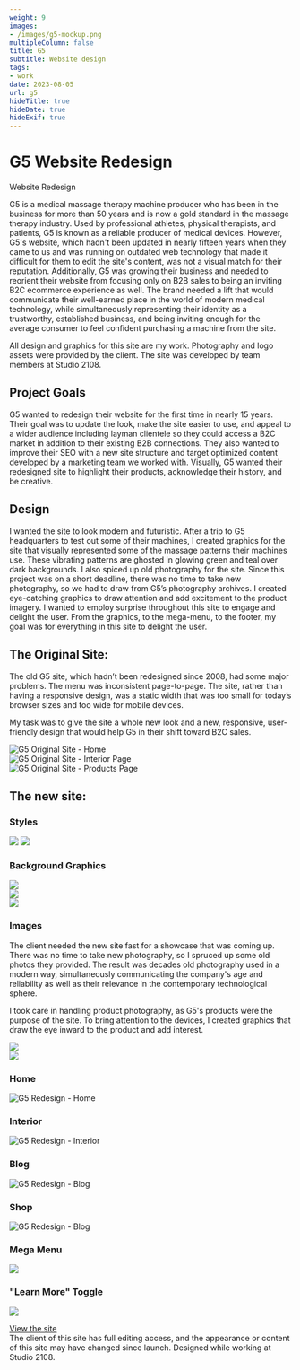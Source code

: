 ```yaml
---
weight: 9
images:
- /images/g5-mockup.png
multipleColumn: false
title: G5
subtitle: Website design
tags:
- work
date: 2023-08-05
url: g5
hideTitle: true
hideDate: true
hideExif: true
---
```

<div class="project-text">

# G5 Website Redesign
<div class="subtitle">Website Redesign</div>

G5 is a medical massage therapy machine producer who has been in the business for more than 50 years and is now a gold standard in the massage therapy industry. Used by professional athletes, physical therapists, and patients, G5 is known as a reliable producer of medical devices. However, G5's website, which hadn't been updated in nearly fifteen years when they came to us and was running on outdated web technology that made it difficult for them to edit the site's content, was not a visual match for their reputation. Additionally, G5 was growing their business and needed to reorient their website from focusing only on B2B sales to being an inviting B2C ecommerce experience as well. The brand needed a lift that would communicate their well-earned place in the world of modern medical technology, while simultaneously representing their identity as a trustworthy, established business, and being inviting enough for the average consumer to feel confident purchasing a machine from the site.

All design and graphics for this site are my work. Photography and logo assets were provided by the client. The site was developed by team members at Studio 2108.

## Project Goals
G5 wanted to redesign their website for the first time in nearly 15 years. Their goal was to update the look, make the site easier to use, and appeal to a wider audience including layman clientele so they could access a B2C market in addition to their existing B2B connections. They also wanted to improve their SEO with a new site structure and target optimized content developed by a marketing team we worked with. Visually, G5 wanted their redesigned site to highlight their products, acknowledge their history, and be creative.

## Design
I wanted the site to look modern and futuristic. After a trip to G5 headquarters to test out some of their machines, I created graphics for the site that visually represented some of the massage patterns their machines use. These vibrating patterns are ghosted in glowing green and teal over dark backgrounds. I also spiced up old photography for the site. Since this project was on a short deadline, there was no time to take new photography, so we had to draw from G5’s photography archives. I created eye-catching graphics to draw attention and add excitement to the product imagery. I wanted to employ surprise throughout this site to engage and delight the user. From the graphics, to the mega-menu,  to the footer, my goal was for everything in this site to delight the user.

## The Original Site:
The old G5 site, which hadn’t been redesigned since 2008, had some major problems. The menu was inconsistent page-to-page. The site, rather than having a responsive design, was a static width that was too small for today’s browser sizes and too wide for mobile devices.

My task was to give the site a whole new look and a new, responsive, user-friendly design that would help G5 in their shift toward B2C sales.

<div class="scroll-box"><img src="/images/g5/old/G5-Home.png" alt="G5 Original Site - Home"/></div>
<div class="scroll-box"><img src="/images/g5/old/G5-PhysicalTherapy.png" alt="G5 Original Site - Interior Page"/></div>
<div class="scroll-box"><img src="/images/g5/old/G5-Products.png" alt="G5 Original Site - Products Page"/></div>

## The new site:

### Styles
![](/images/g5/colors.png)
![](/images/g5/fonts.png)

### Background Graphics

<div class="flexy two-column-flex">
    <div class="flexy-item">
        <img src="/images/g5/assets/G5-Pattern.png">
    </div>
    <div class="flexy-item">
        <img src="/images/g5/assets/G5-Vibe-Lines.png">
    </div>
    <div class="flexy-item">
        <img src="/images/g5/assets/G5-pattern2.png">
    </div>
</div>

### Images

The client needed the new site fast for a showcase that was coming up. There was no time to take new photography, so I spruced up some old photos they provided. The result was decades old photography used in a modern way, simultaneously communicating the company's age and reliability as well as their relevance in the contemporary technological sphere. 

I took care in handling product photography, as G5's products were the purpose of the site. To bring attention to the devices, I created graphics that draw the eye inward to the product and add interest.

<div class="flexy two-column-flex">
    <div class="flexy-item">
        <img src="/images/g5/assets/G5-HeroImage.png">
    </div>
    <div class="flexy-item">
        <img src="/images/g5/assets/G5-Neocussor.png">
    </div>
</div>

### Home
<div class="scroll-box"><img src="/images/g5/G5-Home.png" alt="G5 Redesign - Home"/></div>

### Interior
<div class="scroll-box"><img src="/images/g5/G5-Interior.png" alt="G5 Redesign - Interior"/></div>

### Blog
<div class="scroll-box"><img src="/images/g5/G5-Blog.png" alt="G5 Redesign - Blog"/></div>

### Shop
<div class="scroll-box"><img src="/images/g5/G5-Shop.png" alt="G5 Redesign - Blog"/></div>


### Mega Menu
![](/images/g5/G5-Header.png)

### "Learn More" Toggle
![](/images/g5/assets/G5-Popup.png)


<div class="button"><a href="https://www.g5.com" target="_blank">View the site</a></div>

<div class="small-text">The client of this site has full editing access, and the appearance or content of this site may have changed since launch. Designed while working at Studio 2108.</div>

</div>